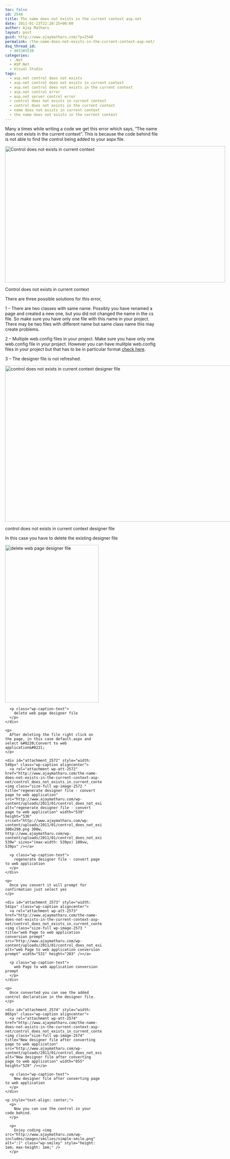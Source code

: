 ```yaml
---
toc: false
id: 2548
title: The name does not exists in the current context asp.net
date: 2011-01-23T22:20:25+00:00
author: Ajay Matharu
layout: post
guid: http://www.ajaymatharu.com/?p=2548
permalink: /the-name-does-not-exists-in-the-current-context-asp-net/
dsq_thread_id:
  - 465385530
categories:
  - .Net
  - ASP.Net
  - Visual Studio
tags:
  - asp.net control does not exists
  - asp.net control does not exists in current context
  - asp.net control does not exists in the current context
  - asp.net control error
  - asp.net server control error
  - control does not exists in current context
  - control does not exists in the current context
  - name does not exists in current context
  - the name does not exists in the corrent context
---
```

Many a times while writing a code we get this error which says, &#8220;The name <control> does not exists in the current context&#8221;. This is because the code behind file is not able to find the control being added to your aspx file.

<div id="attachment_2569" style="width: 726px" class="wp-caption aligncenter">
  <a rel="attachment wp-att-2569" href="http://www.ajaymatharu.com/the-name-does-not-exists-in-the-current-context-asp-net/control_does_not_exists_in_current_context/"><img class="size-full wp-image-2569 " title="Control does not exists in current context" src="http://www.ajaymatharu.com/wp-content/uploads/2011/01/control_does_not_exists_in_current_context.png" alt="Control does not exists in current context" width="716" height="444" srcset="http://www.ajaymatharu.com/wp-content/uploads/2011/01/control_does_not_exists_in_current_context-300x186.png 300w, http://www.ajaymatharu.com/wp-content/uploads/2011/01/control_does_not_exists_in_current_context.png 716w" sizes="(max-width: 716px) 100vw, 716px" /></a>
  
  <p class="wp-caption-text">
    Control does not exists in current context
  </p>
</div>

There are three possible solutions for this error,

1 &#8211; There are two classes with same name. Possibly you have renamed a page and created a new one, but you did not changed the name in the cs file. So make sure you have only one file with this name in your project. There may be two files with different name but same class name this may create problems.

2 &#8211; Multiple web.config files in your project. Make sure you have only one web.config file in your project. However you can have mulitple web.config files in your project but that has to be in particular format <a title="Working with mulitple web.config files" href="http://www.codeproject.com/KB/aspnet/multipleWebConfig.aspx" target="_blank">check here</a>.

3 &#8211; The designer file is not refreshed.

<div id="attachment_2570" style="width: 888px" class="wp-caption aligncenter">
  <a rel="attachment wp-att-2570" href="http://www.ajaymatharu.com/the-name-does-not-exists-in-the-current-context-asp-net/control_does_not_exists_in_current_context_designer/"><img class="size-full wp-image-2570" title="control does not exists in current context designer file" src="http://www.ajaymatharu.com/wp-content/uploads/2011/01/control_does_not_exists_in_current_context_designer.png" alt="control does not exists in current context designer file" width="878" height="508" /></a>
  
  <p class="wp-caption-text">
    control does not exists in current context designer file
  </p>
</div>

<p style="text-align: center;">
  <p>
    In this case you have to delete the existing designer file
  </p>
  
  <p style="text-align: center;">
    <div id="attachment_2571" style="width: 314px" class="wp-caption aligncenter">
      <a rel="attachment wp-att-2571" href="http://www.ajaymatharu.com/the-name-does-not-exists-in-the-current-context-asp-net/control_does_not_exists_in_current_context_designer1/"><img class="size-full wp-image-2571  " title="delete web page designer file" src="http://www.ajaymatharu.com/wp-content/uploads/2011/01/control_does_not_exists_in_current_context_designer1.png" alt="delete web page designer file" width="304" height="513" /></a>
      
      <p class="wp-caption-text">
        delete web page designer file
      </p>
    </div>
    
    <p>
      After deleting the file right click on the page, in this case default.aspx and select &#8220;Convert to web application&#8221;
    </p>
    
    <div id="attachment_2572" style="width: 549px" class="wp-caption aligncenter">
      <a rel="attachment wp-att-2572" href="http://www.ajaymatharu.com/the-name-does-not-exists-in-the-current-context-asp-net/control_does_not_exists_in_current_context_designer2/"><img class="size-full wp-image-2572 " title="regenerate designer file - convert page to web application" src="http://www.ajaymatharu.com/wp-content/uploads/2011/01/control_does_not_exists_in_current_context_designer2.png" alt="regenerate designer file - convert page to web application" width="539" height="536" srcset="http://www.ajaymatharu.com/wp-content/uploads/2011/01/control_does_not_exists_in_current_context_designer2-300x298.png 300w, http://www.ajaymatharu.com/wp-content/uploads/2011/01/control_does_not_exists_in_current_context_designer2.png 539w" sizes="(max-width: 539px) 100vw, 539px" /></a>
      
      <p class="wp-caption-text">
        regenerate designer file - convert page to web application
      </p>
    </div>
    
    <p>
      Once you convert it will prompt for confirmation just select yes
    </p>
    
    <div id="attachment_2573" style="width: 541px" class="wp-caption aligncenter">
      <a rel="attachment wp-att-2573" href="http://www.ajaymatharu.com/the-name-does-not-exists-in-the-current-context-asp-net/control_does_not_exists_in_current_context_designer3/"><img class="size-full wp-image-2573 " title="web Page to web application conversion prompt" src="http://www.ajaymatharu.com/wp-content/uploads/2011/01/control_does_not_exists_in_current_context_designer3.png" alt="web Page to web application conversion prompt" width="531" height="203" /></a>
      
      <p class="wp-caption-text">
        web Page to web application conversion prompt
      </p>
    </div>
    
    <p>
      Once converted you can see the added control declaration in the designer file.
    </p>
    
    <div id="attachment_2574" style="width: 865px" class="wp-caption aligncenter">
      <a rel="attachment wp-att-2574" href="http://www.ajaymatharu.com/the-name-does-not-exists-in-the-current-context-asp-net/control_does_not_exists_in_current_context_designer4/"><img class="size-full wp-image-2574" title="New designer file after converting page to web application" src="http://www.ajaymatharu.com/wp-content/uploads/2011/01/control_does_not_exists_in_current_context_designer4.png" alt="New designer file after converting page to web application" width="855" height="529" /></a>
      
      <p class="wp-caption-text">
        New designer file after converting page to web application
      </p>
    </div>
    
    <p style="text-align: center;">
      <p>
        Now you can use the control in your code behind.
      </p>
      
      <p>
        Enjoy coding <img src="http://www.ajaymatharu.com/wp-includes/images/smilies/simple-smile.png" alt=":)" class="wp-smiley" style="height: 1em; max-height: 1em;" />
      </p>
